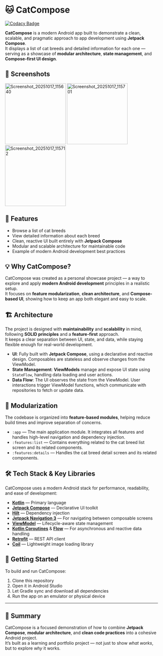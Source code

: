 # 🐱 CatCompose

[![Codacy Badge](https://app.codacy.com/project/badge/Grade/9e26fd783e774515a033268513035550)](https://app.codacy.com/gh/adrianolc/catcompose/dashboard?utm_source=gh&utm_medium=referral&utm_content=&utm_campaign=Badge_grade)

**CatCompose** is a modern Android app built to demonstrate a clean, scalable, and pragmatic approach to app development using **Jetpack Compose**.  
It displays a list of cat breeds and detailed information for each one — serving as a showcase of **modular architecture**, **state management**, and **Compose-first UI design**.

## 📸 Screenshots

<img width="200" alt="Screenshot_20251017_115640" src="https://github.com/user-attachments/assets/9d072ae5-b231-44e6-974b-88e005436ee6" />
<img width="200" alt="Screenshot_20251017_115701" src="https://github.com/user-attachments/assets/acc4f20a-0cf0-49e7-be35-93c69e6eecc9" />
<img width="200" alt="Screenshot_20251017_115712" src="https://github.com/user-attachments/assets/1740a352-c825-4120-a9ae-bf6b59c91bc3" />

## 🐾 Features

- Browse a list of cat breeds
- View detailed information about each breed
- Clean, reactive UI built entirely with **Jetpack Compose**
- Modular and scalable architecture for maintainable code
- Example of modern Android development best practices

## 💡 Why CatCompose?

CatCompose was created as a personal showcase project — a way to explore and apply **modern Android development** principles in a realistic setup.  
It focuses on **feature modularization**, **clean architecture**, and **Compose-based UI**, showing how to keep an app both elegant and easy to scale.

## 🏗️ Architecture

The project is designed with **maintainability** and **scalability** in mind, following **SOLID principles** and a **feature-first** approach.  
It keeps a clear separation between UI, state, and data, while staying flexible enough for real-world development.

- **UI**: Fully built with **Jetpack Compose**, using a declarative and reactive design. Composables are stateless and observe changes from the ViewModel.
- **State Management**: **ViewModels** manage and expose UI state using `StateFlow`, handling data loading and user actions.
- **Data Flow**: The UI observes the state from the ViewModel. User interactions trigger ViewModel functions, which communicate with repositories to fetch or update data.

## 🧩 Modularization

The codebase is organized into **feature-based modules**, helping reduce build times and improve separation of concerns.

- `:app` — The main application module. It integrates all features and handles high-level navigation and dependency injection.
- `:features:list` — Contains everything related to the cat breed list screen and its related components.
- `:features:details` — Handles the cat breed detail screen and its related components.

## 🛠️ Tech Stack & Key Libraries

CatCompose uses a modern Android stack for performance, readability, and ease of development:

- **[Kotlin](https://kotlinlang.org/)** — Primary language
- **[Jetpack Compose](https://developer.android.com/jetpack/compose)** — Declarative UI toolkit
- **[Hilt](https://dagger.dev/hilt/)** — Dependency injection
- **[Jetpack Navigation 3](https://developer.android.com/guide/navigation/navigation-3)** — For navigating between composable screens
- **[ViewModel](https://developer.android.com/topic/libraries/architecture/viewmodel)** — Lifecycle-aware state management
- **[Kotlin Coroutines](https://kotlinlang.org/docs/coroutines-overview.html)** & **[Flow](https://kotlinlang.org/docs/flow.html)** — For asynchronous and reactive data handling
- **[Retrofit](https://square.github.io/retrofit/)** — REST API client
- **[Coil](https://coil-kt.github.io/coil/)** — Lightweight image loading library

## 🚀 Getting Started

To build and run CatCompose:

1. Clone this repository
2. Open it in Android Studio
3. Let Gradle sync and download all dependencies
4. Run the app on an emulator or physical device

---

## 🎯 Summary

CatCompose is a focused demonstration of how to combine **Jetpack Compose**, **modular architecture**, and **clean code practices** into a cohesive Android project.  
It’s built as a learning and portfolio project — not just to show *what works*, but to explore *why* it works.
